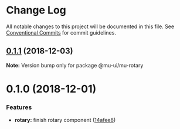 # Change Log

All notable changes to this project will be documented in this file.
See [Conventional Commits](https://conventionalcommits.org) for commit guidelines.

## [0.1.1](https://github.com/mu-ui/mu-ui/compare/@mu-ui/mu-rotary@0.1.0...@mu-ui/mu-rotary@0.1.1) (2018-12-03)

**Note:** Version bump only for package @mu-ui/mu-rotary





# 0.1.0 (2018-12-01)


### Features

* **rotary:** finish rotary component ([14afee8](https://github.com/mu-ui/mu-ui/commit/14afee8))
